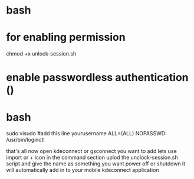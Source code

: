 # bash

# for enabling permission 
chmod +x unlock-session.sh

# enable passwordless authentication ()
# bash
sudo visudo
#add this line 
yourusername ALL=(ALL) NOPASSWD: /usr/bin/loginctl

that's all 
now open kdeconnect or gsconnect you want to add
lets use import or + icon in the command section uplod the unclock-session.sh script and give the name as something you want power off or shutdown 
it will automatically add in to your mobile kdeconnect application 

